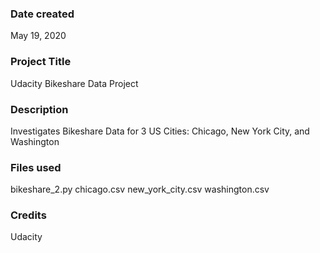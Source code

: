 ### Date created
May 19, 2020

### Project Title
Udacity Bikeshare Data Project

### Description
Investigates Bikeshare Data for 3 US Cities: Chicago, New York City, and Washington

### Files used
bikeshare_2.py
chicago.csv
new_york_city.csv
washington.csv

### Credits
Udacity

